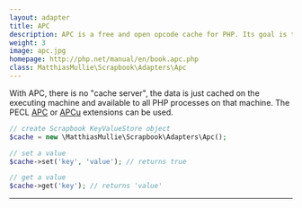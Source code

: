 ```yaml
---
layout: adapter
title: APC
description: APC is a free and open opcode cache for PHP. Its goal is to provide a free, open, and robust framework for caching and optimizing PHP intermediate code.
weight: 3
image: apc.jpg
homepage: http://php.net/manual/en/book.apc.php
class: MatthiasMullie\Scrapbook\Adapters\Apc
---
```


With APC, there is no "cache server", the data is just cached on the executing
machine and available to all PHP processes on that machine. The PECL
[APC](https://pecl.php.net/package/APC) or [APCu](https://pecl.php.net/package/APCu)
extensions can be used.

```php
// create Scrapbook KeyValueStore object
$cache = new \MatthiasMullie\Scrapbook\Adapters\Apc();

// set a value
$cache->set('key', 'value'); // returns true

// get a value
$cache->get('key'); // returns 'value'
```

<hr class="sep20">
